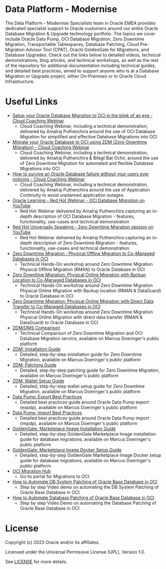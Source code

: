 # Data Platform - Modernise
 
The Data Platform - Modernise Specialists team in Oracle EMEA provides dedicated specialist support to Oracle customers around our entire Oracle Database Migration & Upgrade technology portfolio. The topics we cover include Oracle Data Pump, OCI Database Migration, Zero Downtime Migration, Transportable Tablespaces, Database Patching, Cloud Pre-Migration Advisor Tool (CPAT), Oracle GoldenGate for Migrations, and Database Upgrades.
Check out the links below to detailed videos, technical demonstrations, blog articles, and technical workshops, as well as the rest of the repository for additional documentation including technical guides, and detailed best practices, aimed to support anyone who is at a Database Migration or Upgrade project, either On-Premises or to Oracle Cloud Infrastructure.

# Useful Links
 
- [Setup your Oracle Database Migration to OCI in the blink of an eye - Cloud Coaching Webinar](https://www.youtube.com/watch?v=jEJ30lona7g)
    - Cloud Coaching Webinar, including a technical demonstration, delivered by Amalraj Puthenchira around the use of OCI Database Migration for simplified and effective Database Migrations into OCI
- [Migrate your Oracle Database to OCI using ZDM (Zero-Downtime Migration) - Cloud Coaching Webinar](https://www.youtube.com/watch?v=SXb7KVZjpV8)
    - Cloud Coaching Webinar, including a technical demonstration, delivered by Amalraj Puthenchira & Bilegt Bat Ochir, around the use of Zero Downtime Migration for automated and flexible Database Migrations into OCI
- [How to survive an Oracle Database failure without your users ever noticing - Cloud Coaching Webinar]( https://www.youtube.com/watch?v=dsUbi5dO_PU)
    - Cloud Coaching Webinar, including a technical demonstration, delivered by Amalraj Puthenchira around the use of Application Continuity to avoid unplanned application outages.
- [Oracle Learning - Red Hot Webinar - OCI Database Migration on YouTube](https://www.youtube.com/watch?v=oLpah0TlmFE)
    - Red Hot Webinar delivered by Amalraj Puthenchira capturing an in-depth description of OCI Database Migration - features, functionality, use-cases and technical demonstration
- [Red Hot Universally Speaking - Zero Downtime Migration session on YouTube](https://www.youtube.com/watch?v=1jQ9GtAKDF0)
    - Red Hot Webinar delivered by Amalraj Puthenchira capturing an in-depth description of Zero Downtime Migration - features, functionality, use-cases and technical demonstration
- [Zero Downtime Migration : Physical Offline Migration to Co-Managed Databases in OCI](https://apexapps.oracle.com/pls/apex/dbpm/r/livelabs/view-workshop?wid=3568)
    - Technical Hands-On workshop around Zero Downtime Migration Physical Offline Migration (RMAN) to Oracle Database in OCI
- [Zero Downtime Migration: Physical Online Migration with Backup Location to Co-Managed Databases in OCI](https://apexapps.oracle.com/pls/apex/dbpm/r/livelabs/view-workshop?wid=3618)
    - Technical Hands-On workshop around Zero Downtime Migration Physical Online Migration with Backup location (RMAN & DataGuard) to Oracle Database in OCI
- [Zero Downtime Migration: Physical Online Migration with Direct Data Transfer to Co-Managed Databases in OCI](https://apexapps.oracle.com/pls/apex/dbpm/r/livelabs/view-workshop?wid=3669)
    - Technical Hands-On workshop around Zero Downtime Migration Physical Online Migration with direct data transfer (RMAN & DataGuard) to Oracle Database in OCI
- [ZDM/DMS Comparison](https://macsdata.netlify.app/oradb/migration/zdm-dms-comparison/)
    - Technical Comparison of Zero Downtime Migration and OCI Database Migration service, available on Marcus Doeringer's public platform
- [ZDM: Installation Guide](https://macsdata.netlify.app/oradb/migration/zdm/installation/)
    - Detailed, step-by-step installation guide for Zero Downtime Migration, available on Marcus Doeringer's public platform
- [ZDM: Patching Guide](https://macsdata.netlify.app/oradb/migration/zdm/patching/)
    - Detailed, step-by-step patching guide for Zero Downtime Migration, available on Marcus Doeringer's public platform
- [ZDM: Wallet Setup Guide](https://macsdata.netlify.app/oradb/migration/zdm/wallet/)
    - Detailed, step-by-step wallet setup guide for Zero Downtime Migration, available on Marcus Doeringer's public platform
- [Data Pump: Export Best Practices](https://macsdata.netlify.app/oradb/migration/datapump/expdp/bestpractices/)
    - Detailed best practices guide around Oracle Data Pump export (expdp), available on Marcus Doeringer's public platform
- [Data Pump: Import Best Practices](https://macsdata.netlify.app/oradb/migration/datapump/impdp/bestpractices/)
    - Detailed best practices guide around Oracle Data Pump import (impdp), available on Marcus Doeringer's public platform
- [GoldenGate: Marketplace Image Installation Guide](https://macsdata.netlify.app/oradb/migration/goldengate/marketplace/install/)
    - Detailed, step-by-step GoldenGate Marketplace Image installation guide for database migrations, available on Marcus Doeringer's public platform
- [GoldenGate: Marketplace Image Docker Setup Guide](https://macsdata.netlify.app/oradb/migration/goldengate/marketplace/docker/)
    - Detailed, step-by-step GoldenGate Marketplace Image Docker setup guide for database migrations, available on Marcus Doeringer's public platform
- [OCI Migration Hub](https://www.oracle.com/cloud/oci-migration-hub/#rc30p2)
    - Go-to portal for Migrations to OCI
- [How to Automate DB System Patching of Oracle Base Database in OCI](https://youtu.be/o_0KdVY631Y)
    - Step by step Video demo on automating the DB System Patching of Oracle Base Database in OCI
- [How to Automate Database Patching of Oracle Base Database in OCI](https://youtu.be/lzGQ0IgVbBE)
    - Step by step Video Demo on automating the Database Patching of Oracle Base Database in OCI
    
     
# License
 
Copyright (c) 2023 Oracle and/or its affiliates.
 
Licensed under the Universal Permissive License (UPL), Version 1.0.
 
See [LICENSE](https://github.com/oracle-devrel/technology-engineering/blob/folder-structure/LICENSE) for more details.
